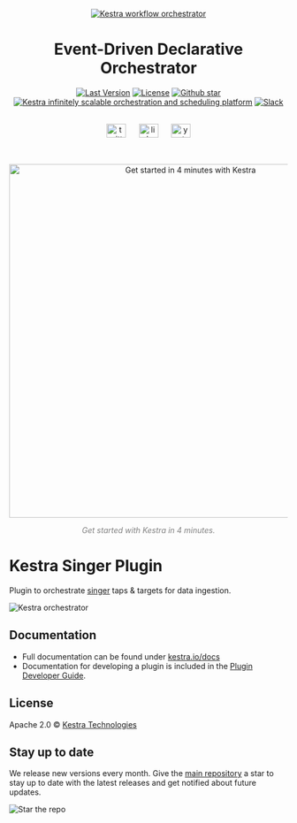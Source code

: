 <p align="center">
  <a href="https://www.kestra.io">
    <img src="https://kestra.io/banner.png"  alt="Kestra workflow orchestrator" />
  </a>
</p>

<h1 align="center" style="border-bottom: none">
    Event-Driven Declarative Orchestrator
</h1>

<div align="center">
 <a href="https://github.com/kestra-io/kestra/releases"><img src="https://img.shields.io/github/tag-pre/kestra-io/kestra.svg?color=blueviolet" alt="Last Version" /></a>
  <a href="https://github.com/kestra-io/kestra/blob/develop/LICENSE"><img src="https://img.shields.io/github/license/kestra-io/kestra?color=blueviolet" alt="License" /></a>
  <a href="https://github.com/kestra-io/kestra/stargazers"><img src="https://img.shields.io/github/stars/kestra-io/kestra?color=blueviolet&logo=github" alt="Github star" /></a> <br>
<a href="https://kestra.io"><img src="https://img.shields.io/badge/Website-kestra.io-192A4E?color=blueviolet" alt="Kestra infinitely scalable orchestration and scheduling platform"></a>
<a href="https://kestra.io/slack"><img src="https://img.shields.io/badge/Slack-Join%20Community-blueviolet?logo=slack" alt="Slack"></a>
</div>

<br />

<p align="center">
  <a href="https://twitter.com/kestra_io" style="margin: 0 10px;">
        <img src="https://kestra.io/twitter.svg" alt="twitter" width="35" height="25" /></a>
  <a href="https://www.linkedin.com/company/kestra/" style="margin: 0 10px;">
        <img src="https://kestra.io/linkedin.svg" alt="linkedin" width="35" height="25" /></a>
  <a href="https://www.youtube.com/@kestra-io" style="margin: 0 10px;">
        <img src="https://kestra.io/youtube.svg" alt="youtube" width="35" height="25" /></a>
</p>

<br />
<p align="center">
    <a href="https://go.kestra.io/video/product-overview" target="_blank">
        <img src="https://kestra.io/startvideo.png" alt="Get started in 4 minutes with Kestra" width="640px" />
    </a>
</p>
<p align="center" style="color:grey;"><i>Get started with Kestra in 4 minutes.</i></p>


# Kestra Singer Plugin

Plugin to orchestrate [singer](https://www.singer.io/) taps & targets for data ingestion.

![Kestra orchestrator](https://kestra.io/video.gif)


## Documentation
* Full documentation can be found under [kestra.io/docs](https://kestra.io/docs)
* Documentation for developing a plugin is included in the [Plugin Developer Guide](https://kestra.io/docs/plugin-developer-guide/).


## License
Apache 2.0 © [Kestra Technologies](https://kestra.io)


## Stay up to date

We release new versions every month. Give the [main repository](https://github.com/kestra-io/kestra) a star to stay up to date with the latest releases and get notified about future updates.

![Star the repo](https://kestra.io/star.gif)
